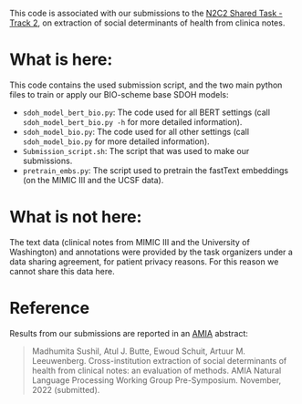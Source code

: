 
This code is associated with our submissions to the [N2C2 Shared Task - Track 2](https://n2c2.dbmi.hms.harvard.edu/2022-track-2), on extraction of social determinants of health from clinica notes.

# What is here:

This code contains the used submission script, and the two main python files to train or apply our BIO-scheme base SDOH models:

- `sdoh_model_bert_bio.py`: The code used for all BERT settings (call `sdoh_model_bert_bio.py -h` for more detailed information).
- `sdoh_model_bio.py`: The code used for all other settings (call `sdoh_model_bio.py` for more detailed information).
- `Submission_script.sh`: The script that was used to make our submissions.
- `pretrain_embs.py`: The script used to pretrain the fastText embeddings (on the MIMIC III and the UCSF data).

# What is not here:

The text data (clinical notes from MIMIC III and the University of Washington) and annotations were provided by the task organizers under a data sharing agreement, for patient privacy reasons.
For this reason we cannot share this data here.

# Reference

Results from our submissions are reported in an [AMIA](https://amia.org/education-events/amia-2022-annual-symposium) abstract:

> Madhumita Sushil, Atul J. Butte, Ewoud Schuit, Artuur M. Leeuwenberg. Cross-institution extraction of social determinants of health from 
clinical notes: an evaluation of methods. AMIA Natural Language Processing Working Group Pre-Symposium. November, 2022 (submitted).



